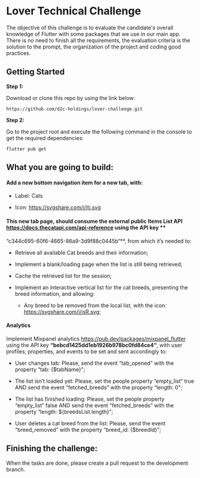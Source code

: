 # Lover Technical Challenge

The objective of this challenge is to evaluate the candidate's overall knowledge of Flutter with some packages that we use in our main app.
There is no need to finish all the requirements, the evaluation criteria is the solution to the prompt, the organization of the project and
coding good practices.

## Getting Started

**Step 1:**

Download or clone this repo by using the link below:

```
https://github.com/d2c-holdings/lover-challenge.git
```

**Step 2:**

Go to the project root and execute the following command in the console to get the required dependencies:

```
flutter pub get 
```

## What you are going to build:

#### Add a new bottom navigation item for a new tab, with:

- Label: Cats

- Icon: https://svgshare.com/i/jtj.svg

#### This new tab page, should consume the external public Items List API https://docs.thecatapi.com/api-reference using the API key **
“c344c695-60f6-4665-86a9-3d9f88c0445b“**, from which it’s needed to:

- Retrieve all available Cat breeds and their information;

- Implement a blank/loading page when the list is still being retrieved;

- Cache the retrieved list for the session;

- Implement an interactive vertical list for the cat breeds, presenting the breed information, and allowing:

    - Any breed to be removed from the local list, with the icon: https://svgshare.com/i/jsR.svg;

#### Analytics

Implement Mixpanel analytics https://pub.dev/packages/mixpanel_flutter
using the API key **“bebcd1425dd1eb1926b978bc0fd84ce4“**, with user profiles, properties, and events to be set and sent accordingly to:

- User changes tab: Please, send the event “tab_opened” with the property “tab: {$tabName}";

- The list isn’t loaded yet: Please, set the people property “empty_list“ true AND send the event “fetched_breeds” with the property
  “length: 0";

- The list has finished loading: Please, set the people property “empty_list“ false AND send the event “fetched_breeds” with the property
  “length: ${breedsList.length}";

- User deletes a cat breed from the list: Please, send the event “breed_removed” with the property “breed_id: {$breedId}";

## Finishing the challenge:

When the tasks are done, please create a pull request to the development branch.